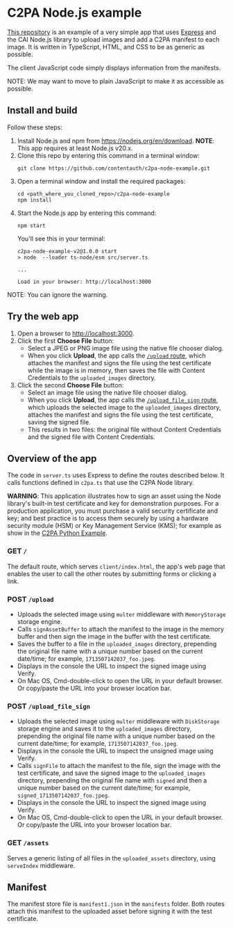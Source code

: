 # C2PA Node.js example 

[This repository](https://github.com/contentauth/c2pa-node-example) is an example of a very simple app that uses [Express](https://expressjs.com/) and the CAI Node.js library to upload images and add a C2PA manifest to each image.  It is written in TypeScript, HTML, and CSS to be as generic as possible.

The client JavaScript code simply displays information from the manifests.

NOTE: We may want to move to plain JavaScript to make it as accessible as possible.

## Install and build

Follow these steps:

1. Install Node.js and npm from <https://nodejs.org/en/download>.  **NOTE**: This app requires at least Node.js v20.x.
1. Clone this repo by entering this command in a terminal window:
    ```
    git clone https://github.com/contentauth/c2pa-node-example.git
    ```
1. Open a terminal window and install the required packages:
    ```
    cd <path_where_you_cloned_repo>/c2pa-node-example
    npm install
    ```
1. Start the Node.js app by entering this command:
    ```
    npm start
    ```
    You'll see this in your terminal:
    ```
    c2pa-node-example-v2@1.0.0 start
    > node  --loader ts-node/esm src/server.ts

    ...

    Load in your browser: http://localhost:3000
    ```

NOTE: You can ignore the warning.

## Try the web app

1. Open a browser to <http://localhost:3000>.
1. Click the first **Choose File** button:
    - Select a JPEG or PNG image file using the native file chooser dialog. 
    - When you click **Upload**, the app calls the [`/upload` route](#post-upload), which  attaches the manifest and signs the file using the test certificate while the image is in memory, then saves the file with Content Credentials to the `uploaded_images` directory.
1. Click the second **Choose File** button:
    - Select an image file using the native file chooser dialog. 
    - When you click **Upload**, the app calls the [`/upload_file_sign` route](#post-upload_file_sign), which uploads the selected image to the `uploaded_images` directory, attaches the manifest and signs the file using the test certificate, saving the signed file.  
    - This results in two files: the original file without Content Credentials and the signed file with Content Credentials.

## Overview of the app

The code in `server.ts` uses Express to define the routes described below.  It calls functions defined in `c2pa.ts` that use the C2PA Node library.

**WARNING**: This application illustrates how to sign an asset using the Node library's built-in test certificate and key for demonstration purposes.  For a production application, you must purchase a valid security certificate and key; and best practice is to access them securely by using a hardware security module (HSM) or Key Management Service (KMS); for example as show in the [C2PA Python Example](https://github.com/contentauth/c2pa-python-example).

### GET `/`

The default route, which serves `client/index.html`, the app's web page that enables the user to call the other routes by submitting forms or clicking a link.

### POST `/upload`

- Uploads the selected image using `multer` middleware with `MemoryStorage` storage engine.
- Calls `signAssetBuffer` to attach the manifest to the image in the memory buffer and then sign the image in the buffer with the test certificate.
- Saves the buffer to a file in the `uploaded_images` directory, prepending the original file name with a unique number based on the current date/time; for example, `1713507142037_foo.jpeg`.
- Displays in the console the URL to inspect the signed image using Verify.  
- On Mac OS, Cmd-double-click to open the URL in your default browser.  Or copy/paste the URL into your browser location bar.

### POST `/upload_file_sign`

- Uploads the selected image using `multer` middleware with `DiskStorage` storage engine and saves it to the `uploaded_images` directory, prepending the original file name with a unique number based on the current date/time; for example, `1713507142037_foo.jpeg`.
- Displays in the console the URL to inspect the unsigned image using Verify.
- Calls `signFile` to attach the manifest to the file, sign the image with the test certificate, and save the signed image to the `uploaded_images` directory, prepending the original file name with `signed` and then a unique number based on the current date/time; for example, `signed_1713507142037_foo.jpeg`.
- Displays in the console the URL to inspect the signed image using Verify.
- On Mac OS, Cmd-double-click to open the URL in your default browser.  Or copy/paste the URL into your browser location bar.

### GET `/assets`

Serves a generic listing of all files in the `uploaded_assets` directory, using `serveIndex` middleware.

## Manifest

The manifest store file is `manifest1.json` in the `manifests` folder.  Both routes attach this manifest to the uploaded asset before signing it with the test certificate.




